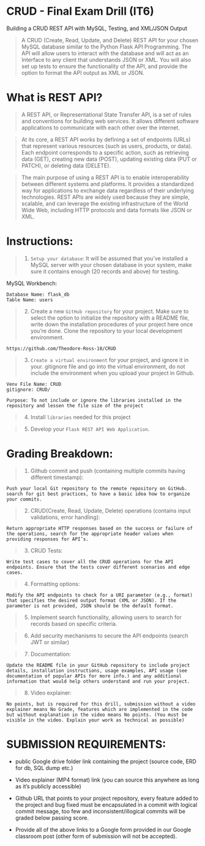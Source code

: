 # CRUD - Final Exam Drill (IT6)

Building a CRUD REST API with MySQL, Testing, and XML/JSON Output

> A CRUD (Create, Read, Update, and Delete) REST API for your chosen MySQL database similar to the Python Flask API Programming. The API will allow users to interact with the database and will act as an Interface to any client that understands JSON or XML. You will also set up tests to ensure the functionality of the API, and provide the option to format the API output as XML or JSON.

# What is REST API?

> A REST API, or Representational State Transfer API, is a set of rules and conventions for building web services. It allows different software applications to communicate with each other over the internet.

> At its core, a REST API works by defining a set of endpoints (URLs) that represent various resources (such as users, products, or data). Each endpoint corresponds to a specific action, such as retrieving data (GET), creating new data (POST), updating existing data (PUT or PATCH), or deleting data (DELETE).

> The main purpose of using a REST API is to enable interoperability between different systems and platforms. It provides a standardized way for applications to exchange data regardless of their underlying technologies. REST APIs are widely used because they are simple, scalable, and can leverage the existing infrastructure of the World Wide Web, including HTTP protocols and data formats like JSON or XML.

# Instructions:

> 1. `Setup your database`: It will be assumed that you’ve installed a MySQL server with your chosen database in your system, make sure it contains enough (20 records and above) for testing.

MySQL Workbench: 

    Database Name: flask_db
    Table Name: users

> 2. Create a new `GitHub repository` for your project. Make sure to select the option to initialize the repository with a README file, write down the installation procedures of your project here once you’re done. Clone the repository to your local development environment.

    https://github.com/Theodore-Ross-18/CRUD

> 3. `Create a virtual environment` for your project, and ignore it in your. gitignore file and go into the virtual environment, do not include the environment when you upload your project in Github.

    Venv File Name: CRUD
    gitignore: CRUD/

    Purpose: To not include or ignore the libraries installed in the repository and lessen the file size of the project

> 4. Install `libraries` needed for this project

> 5. Develop your `Flask REST API Web Application`.

# Grading Breakdown:

> 1. Github commit and push (containing multiple commits having different timestamp):

    Push your local Git repository to the remote repository on GitHub. search for git best practices, to have a basic idea how to organize your commits.

> 2. CRUD(Create, Read, Update, Delete) operations (contains input validations, error handling):

    Return appropriate HTTP responses based on the success or failure of the operations, search for the appropriate header values when providing responses for API’s.

> 3. CRUD Tests:

    Write test cases to cover all the CRUD operations for the API endpoints. Ensure that the tests cover different scenarios and edge cases.

> 4. Formatting options:

    Modify the API endpoints to check for a URI parameter (e.g., format) that specifies the desired output format (XML or JSON). If the parameter is not provided, JSON should be the default format.

> 5. Implement search functionality, allowing users to search for records based on specific criteria.

> 6. Add security mechanisms to secure the API endpoints (search JWT or similar)

> 7. Documentation:

    Update the README file in your GitHub repository to include project details, installation instructions, usage examples, API usage (see documentation of popular APIs for more info.) and any additional information that would help others understand and run your project.

> 8. Video explainer: 

    No points, but is required for this drill, submission without a video explainer means No Grade, features which are implemented in the code but without explanation in the video means No points. (You must be visible in the video. Explain your work as technical as possible)

# SUBMISSION REQUIREMENTS:

- public Google drive folder link containing the project (source code, ERD for db, SQL dump etc.)

- Video explainer (MP4 format) link (you can source this anywhere as long as it’s publicly accessible)

- Github URL that points to your project repository, every feature added to the project and bug fixed must be encapsulated in a commit with logical commit message, too few and inconsistent/illogical commits will be graded below passing score.

- Provide all of the above links to a Google form provided in our Google classroom post (other form of submission will not be accepted).